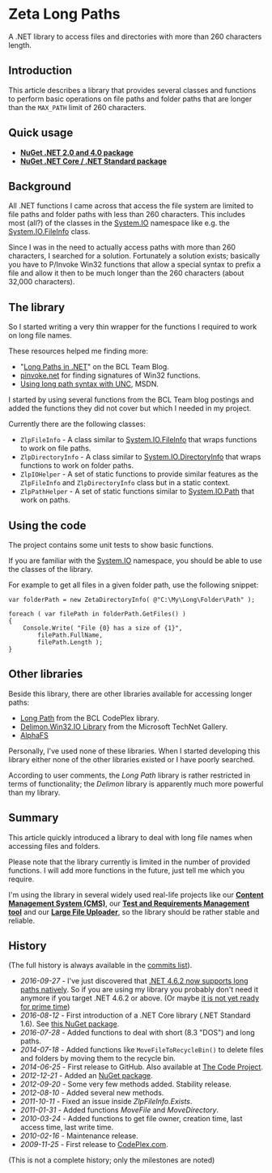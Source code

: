 # Zeta Long Paths

A .NET library to access files and directories with more than 260 characters length.

<!--[![Build state](https://travis-ci.org/UweKeim/ZetaLongPaths.svg?branch=master)](https://travis-ci.org/UweKeim/ZetaLongPaths "Travis CI build status")-->

## Introduction

This article describes a library that provides several classes and functions to perform basic operations on file paths and folder paths that are longer than the `MAX_PATH` limit of 260 characters.

## Quick usage

- **[NuGet .NET 2.0 and 4.0 package](https://www.nuget.org/packages/ZetaLongPaths)**
- **[NuGet .NET Core / .NET Standard package](https://www.nuget.org/packages/ZetaLongPaths.NetStandard)**

## Background

All .NET functions I came across that access the file system are limited to file paths and folder paths with less than 260 characters. This includes most (all?) of the classes in the [System.IO](http://msdn.microsoft.com/en-us/library/system.io.aspx) namespace like e.g. the [System.IO.FileInfo](http://msdn.microsoft.com/en-us/library/system.io.fileinfo.aspx) class.

Since I was in the need to actually access paths with more than 260 characters, I searched for a solution. Fortunately a solution exists; basically you have to P/Invoke Win32 functions that allow a special syntax to prefix a file and allow it then to be much longer than the 260 characters (about 32,000 characters).

## The library

So I started writing a very thin wrapper for the functions I required to work on long file names.

These resources helped me finding more:

  * "[Long Paths in .NET](http://blogs.msdn.com/bclteam/archive/2007/02/13/long-paths-in-net-part-1-of-3-kim-hamilton.aspx)" on the BCL Team Blog.
  * [pinvoke.net](http://pinvoke.net/) for finding signatures of Win32 functions.
  * [Using long path syntax with UNC](http://msdn.microsoft.com/en-us/library/aa365247.aspx), MSDN.

I started by using several functions from the BCL Team blog postings and added the functions they did not cover but which I needed in my project.

Currently there are the following classes:

  * `ZlpFileInfo` - A class similar to [System.IO.FileInfo](http://msdn.microsoft.com/en-us/library/system.io.fileinfo.aspx) that wraps functions to work on file paths.
  * `ZlpDirectoryInfo` - A class similar to [System.IO.DirectoryInfo](http://msdn.microsoft.com/en-us/library/system.io.directoryinfo.aspx) that wraps functions to work on folder paths.
  * `ZlpIOHelper` - A set of static functions to provide similar features as the `ZlpFileInfo` and `ZlpDirectoryInfo` class but in a static context.
  * `ZlpPathHelper` - A set of static functions similar to [System.IO.Path](http://msdn.microsoft.com/en-us/library/system.io.path.aspx) that work on paths.

## Using the code

The project contains some unit tests to show basic functions.

If you are familiar with the [System.IO](http://msdn.microsoft.com/en-us/library/system.io.aspx) namespace, you should be able to use the classes of the library.

For example to get all files in a given folder path, use the following snippet:

    var folderPath = new ZetaDirectoryInfo( @"C:\My\Long\Folder\Path" );
	 
    foreach ( var filePath in folderPath.GetFiles() )
    {
        Console.Write( "File {0} has a size of {1}", 
            filePath.FullName, 
            filePath.Length );
    }

## Other libraries

Beside this library, there are other libraries available for accessing longer paths:

- [Long Path](http://bcl.codeplex.com/releases/view/42783) from the BCL CodePlex library.
- [Delimon.Win32.IO Library](https://gallery.technet.microsoft.com/DelimonWin32IO-Library-V40-7ff6b16c) from the Microsoft TechNet Gallery.
- [AlphaFS](https://github.com/alphaleonis/AlphaFS)

Personally, I've used none of these libraries. When I started developing this library either none of the other libraries existed or I have poorly searched.

According to user comments, the _Long Path_ library is rather restricted in terms of functionality; the _Delimon_ library is apparently much more powerful than my library.

## Summary

This article quickly introduced a library to deal with long file names when accessing files and folders.

Please note that the library currently is limited in the number of provided functions. I will add more functions in the future, just tell me which you require.

I'm using the library in several widely used real-life projects like our **[Content Management System (CMS)](https://www.zeta-producer.com)**, our **[Test and Requirements Management tool](https://www.zeta-test.com)** and our **[Large File Uploader](https://www.zeta-uploader.com)**, so the library should be rather stable and reliable.

## History

(The full history is always available in the [commits list](https://github.com/UweKeim/ZetaLongPaths/commits/master)).

  * *2016-09-27* - I've just discovered that [.NET 4.6.2 now supports long paths natively](https://blogs.msdn.microsoft.com/dotnet/2016/08/02/announcing-net-framework-4-6-2/). So if you are using my library you probably don't need it anymore if you target .NET 4.6.2 or above. (Or maybe [it is not yet ready for prime time](https://blogs.msdn.microsoft.com/jeremykuhne/2016/07/30/net-4-6-2-and-long-paths-on-windows-10/))
  * *2016-08-12* - First introduction of a .NET Core library (.NET Standard 1.6). See [this NuGet package](https://www.nuget.org/packages/ZetaLongPaths.NetStandard).
  * *2016-07-28* - Added functions to deal with short (8.3 "DOS") and long paths.
  * *2014-07-18* - Added functions like `MoveFileToRecycleBin()` to delete files and folders by moving them to the recycle bin.
  * *2014-06-25* - First release to GitHub. Also available at [The Code Project](http://www.codeproject.com/Articles/44904/Zeta-Long-Paths).
  * *2012-12-21* - Added an [NuGet package](http://nuget.org/packages/ZetaLongPaths).
  * *2012-09-20* - Some very few methods added. Stability release.
  * *2012-08-10* - Added several new methods.
  * *2011-10-11* - Fixed an issue inside _ZlpFileInfo.Exists_.
  * *2011-01-31* - Added functions _MoveFile_ and _MoveDirectory_.
  * *2010-03-24* - Added functions to get file owner, creation time, last access time, last write time.
  * *2010-02-16* - Maintenance release.
  * *2009-11-25* - First release to [CodePlex.com](https://zetalongpaths.codeplex.com).

(This is not a complete history; only the milestones are noted)
